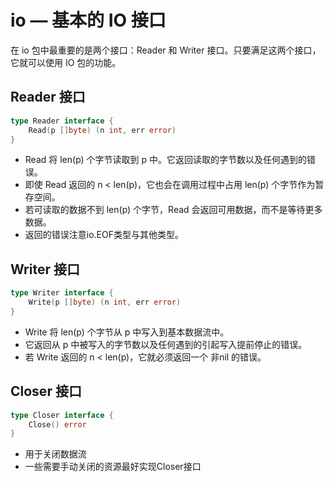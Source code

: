 # io — 基本的 IO 接口
在 io 包中最重要的是两个接口：Reader 和 Writer 接口。只要满足这两个接口，它就可以使用 IO 包的功能。

## Reader 接口
```go
type Reader interface {
    Read(p []byte) (n int, err error)
}
```
* Read 将 len(p) 个字节读取到 p 中。它返回读取的字节数以及任何遇到的错误。
* 即使 Read 返回的 n < len(p)，它也会在调用过程中占用 len(p) 个字节作为暂存空间。
* 若可读取的数据不到 len(p) 个字节，Read 会返回可用数据，而不是等待更多数据。
* 返回的错误注意io.EOF类型与其他类型。

## Writer 接口
```go
type Writer interface {
    Write(p []byte) (n int, err error)
}
```
* Write 将 len(p) 个字节从 p 中写入到基本数据流中。
* 它返回从 p 中被写入的字节数以及任何遇到的引起写入提前停止的错误。
* 若 Write 返回的 n < len(p)，它就必须返回一个 非nil 的错误。

## Closer 接口
```go
type Closer interface {
    Close() error
}
```
* 用于关闭数据流
* 一些需要手动关闭的资源最好实现Closer接口